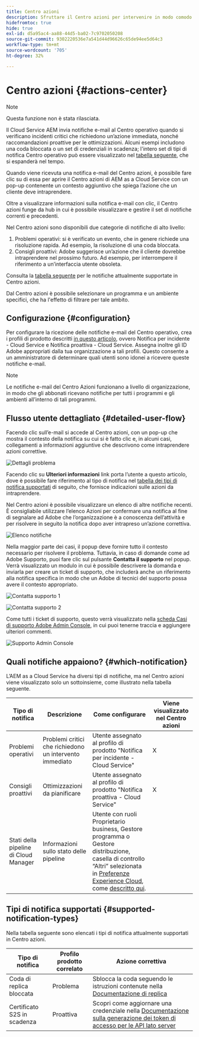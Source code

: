 ```yaml
---
title: Centro azioni
description: Sfruttare il Centro azioni per intervenire in modo comodo sugli incidenti e su altre informazioni importanti
hidefromtoc: true
hide: true
exl-id: d5a95ac4-aa88-44d5-ba02-7c9702050208
source-git-commit: 9302220536e7a541d44d96626c65de94ee5d64c3
workflow-type: tm+mt
source-wordcount: '705'
ht-degree: 32%

---
```


# Centro azioni {#actions-center}

>[!NOTE]
>Questa funzione non è stata rilasciata.

Il Cloud Service AEM invia notifiche e-mail al Centro operativo quando si verificano incidenti critici che richiedono un’azione immediata, nonché raccomandazioni proattive per le ottimizzazioni. Alcuni esempi includono una coda bloccata o un set di credenziali in scadenza; l&#39;intero set di tipi di notifica Centro operativo può essere visualizzato nel [tabella seguente](#supported-notification-types), che si espanderà nel tempo.

Quando viene ricevuta una notifica e-mail del Centro azioni, è possibile fare clic su di essa per aprire il Centro azioni di AEM as a Cloud Service con un pop-up contenente un contesto aggiuntivo che spiega l’azione che un cliente deve intraprendere.

Oltre a visualizzare informazioni sulla notifica e-mail con clic, il Centro azioni funge da hub in cui è possibile visualizzare e gestire il set di notifiche correnti e precedenti. <!-- It can be accessed directly at the url TBD (Alexandru: I'm intentionally keeping it TBD for now so customers don't find it) -->

Nel Centro azioni sono disponibili due categorie di notifiche di alto livello:

1. Problemi operativi: si è verificato un evento, che in genere richiede una risoluzione rapida. Ad esempio, la risoluzione di una coda bloccata.
1. Consigli proattivi: Adobe suggerisce un’azione che il cliente dovrebbe intraprendere nel prossimo futuro. Ad esempio, per interrompere il riferimento a un’interfaccia utente obsoleta.

Consulta la [tabella seguente](#supported-notification-types) per le notifiche attualmente supportate in Centro azioni.

Dal Centro azioni è possibile selezionare un programma e un ambiente specifici, che ha l&#39;effetto di filtrare per tale ambito.

## Configurazione {#configuration}

Per configurare la ricezione delle notifiche e-mail del Centro operativo, crea i profili di prodotto descritti [in questo articolo](/help/journey-onboarding/notification-profiles.md), ovvero Notifica per incidente - Cloud Service e Notifica proattiva - Cloud Service. Assegna inoltre gli ID Adobe appropriati dalla tua organizzazione a tali profili. Questo consente a un amministratore di determinare quali utenti sono idonei a ricevere queste notifiche e-mail.

>[!NOTE]
>Le notifiche e-mail del Centro Azioni funzionano a livello di organizzazione, in modo che gli abbonati ricevano notifiche per tutti i programmi e gli ambienti all’interno di tali programmi.

## Flusso utente dettagliato {#detailed-user-flow}

Facendo clic sull’e-mail si accede al Centro azioni, con un pop-up che mostra il contesto della notifica su cui si è fatto clic e, in alcuni casi, collegamenti a informazioni aggiuntive che descrivono come intraprendere azioni correttive.

![Dettagli problema](/help/operations/assets/incident-details.png)

Facendo clic su **Ulteriori informazioni** link porta l’utente a questo articolo, dove è possibile fare riferimento al tipo di notifica nel [tabella dei tipi di notifica supportati](#supported-notification-types) di seguito, che fornisce indicazioni sulle azioni da intraprendere.

Nel Centro azioni è possibile visualizzare un elenco di altre notifiche recenti. È consigliabile utilizzare l’elenco Azioni per confermare una notifica al fine di segnalare ad Adobe che l’organizzazione è a conoscenza dell’attività e per risolvere in seguito la notifica dopo aver intrapreso un’azione correttiva.

![Elenco notifiche](/help/operations/assets/notification-list.png)

Nella maggior parte dei casi, il popup deve fornire tutto il contesto necessario per risolvere il problema. Tuttavia, in caso di domande come ad Adobe Supporto, puoi fare clic sul pulsante **Contatta il supporto** nel popup. Verrà visualizzato un modulo in cui è possibile descrivere la domanda e inviarla per creare un ticket di supporto, che includerà anche un riferimento alla notifica specifica in modo che un Adobe di tecnici del supporto possa avere il contesto appropriato.

![Contatta supporto 1](/help/operations/assets/contact-support1.png)

![Contatta supporto 2](/help/operations/assets/contact-support2.png)

Come tutti i ticket di supporto, questo verrà visualizzato nella [scheda Casi di supporto Adobe Admin Console](https://helpx.adobe.com/it/enterprise/using/support-for-enterprise.html), in cui puoi tenerne traccia e aggiungere ulteriori commenti.

![Supporto Admin Console](/help/operations/assets/admin-console-support.png)

## Quali notifiche appaiono? {#which-notification}

L’AEM as a Cloud Service ha diversi tipi di notifiche, ma nel Centro azioni viene visualizzato solo un sottoinsieme, come illustrato nella tabella seguente.

| Tipo di notifica | Descrizione | Come configurare | Viene visualizzato nel Centro azioni |
|---|---|---|---|
| Problemi operativi | Problemi critici che richiedono un intervento immediato | Utente assegnato al profilo di prodotto &quot;Notifica per incidente - Cloud Service&quot; | X |
| Consigli proattivi | Ottimizzazioni da pianificare | Utente assegnato al profilo di prodotto &quot;Notifica proattiva - Cloud Service&quot; | X |
| Stati della pipeline di Cloud Manager | Informazioni sullo stato delle pipeline | Utente con ruoli Proprietario business, Gestore programma o Gestore distribuzione, casella di controllo “Altri” selezionata in [Preferenze Experience Cloud](https://experience.adobe.com/preferences), come [descritto qui](/help/implementing/cloud-manager/notifications.md). |  |

## Tipi di notifica supportati {#supported-notification-types}

Nella tabella seguente sono elencati i tipi di notifica attualmente supportati in Centro azioni.

| Tipo di notifica | Profilo prodotto correlato | Azione correttiva |
|---|---|---|
| Coda di replica bloccata | Problema | Sblocca la coda seguendo le istruzioni contenute nella [Documentazione di replica](/help/operations/replication.md#troubleshooting) |
| Certificato S2S in scadenza | Proattiva | Scopri come aggiornare una credenziale nella [Documentazione sulla generazione dei token di accesso per le API lato server](/help/implementing/developing/introduction/generating-access-tokens-for-server-side-apis.md#refresh-credentials) |

